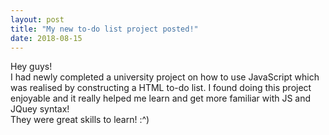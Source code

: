```yaml
---
layout: post
title: "My new to-do list project posted!"
date: 2018-08-15
---
```


Hey guys!<br>
I had newly completed a university project on how to use JavaScript which was realised by constructing a HTML to-do list.
I found doing this project enjoyable and it really helped me learn and get more familiar with JS and JQuey syntax!<br>
They were great skills to learn! :^)
